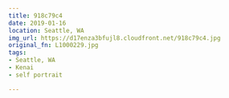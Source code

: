 ```yaml
---
title: 918c79c4
date: 2019-01-16
location: Seattle, WA
img_url: https://d17enza3bfujl8.cloudfront.net/918c79c4.jpg
original_fn: L1000229.jpg
tags:
- Seattle, WA
- Kenai
- self portrait

---
```

